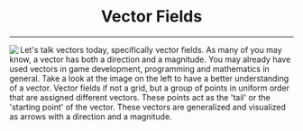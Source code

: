 <div align="center">
    <h1>Vector Fields</h1>
</div>
<hr/>

<img align="left" src="https://user-images.githubusercontent.com/74130881/136701095-e8d9e525-e933-4e8a-86f7-61b70065d49b.png" /> Let's talk vectors today, specifically vector fields. As many of you may know, a vector has both a direction and a magnitude. You may already have used vectors in game development, programming and mathematics in general. Take a look at the image on the left to have a better understanding of a vector. Vector fields if not a grid, but a group of points in uniform order that are assigned different vectors. These points act as the 'tail' or the 'starting point' of the vector. These vectors are generalized and visualized as arrows with a direction and a magnitude. 
